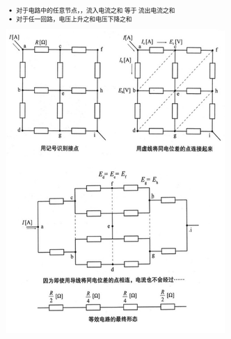- 对于电路中的任意节点，，流入电流之和 等于 流出电流之和
- 对于任一回路，电压上升之和电压下降之和

![](../photo/Pasted%20image%2020231021145253.png)